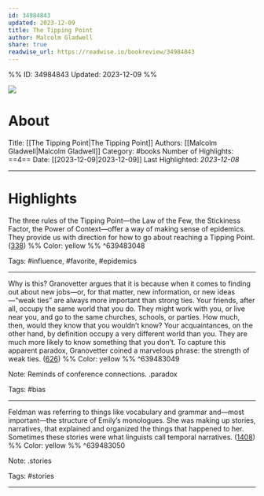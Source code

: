 ```yaml
---
id: 34984843
updated: 2023-12-09
title: The Tipping Point
author: Malcolm Gladwell
share: true
readwise_url: https://readwise.io/bookreview/34984843
---
```


%%
ID: 34984843
Updated: 2023-12-09
%%

![]( https://images-na.ssl-images-amazon.com/images/I/41xMQUGPu1L._SL500_.jpg)

# About
Title: [[The Tipping Point|The Tipping Point]]
Authors: [[Malcolm Gladwell|Malcolm Gladwell]]
Category: #books
Number of Highlights: ==4==
Date: [[2023-12-09|2023-12-09]]
Last Highlighted: *2023-12-08*

---

# Highlights

The three rules of the Tipping Point—the Law of the Few, the Stickiness Factor, the Power of Context—offer a way of making sense of epidemics. They provide us with direction for how to go about reaching a Tipping Point. ([338](https://readwise.io/to_kindle?action=open&asin=B000OT8GD0&location=338)) %% Color: yellow %% ^639483048

Tags: #influence, #favorite, #epidemics

---
Why is this? Granovetter argues that it is because when it comes to finding out about new jobs—or, for that matter, new information, or new ideas—“weak ties” are always more important than strong ties. Your friends, after all, occupy the same world that you do. They might work with you, or live near you, and go to the same churches, schools, or parties. How much, then, would they know that you wouldn’t know? Your acquaintances, on the other hand, by definition occupy a very different world than you. They are much more likely to know something that you don’t. To capture this apparent paradox, Granovetter coined a marvelous phrase: the strength of weak ties. ([626](https://readwise.io/to_kindle?action=open&asin=B000OT8GD0&location=626)) %% Color: yellow %% ^639483049

Note: Reminds of conference connections.
.paradox

Tags: #bias

---
Feldman was referring to things like vocabulary and grammar and—most important—the structure of Emily’s monologues. She was making up stories, narratives, that explained and organized the things that happened to her. Sometimes these stories were what linguists call temporal narratives. ([1408](https://readwise.io/to_kindle?action=open&asin=B000OT8GD0&location=1408)) %% Color: yellow %% ^639483050

Note: .stories

Tags: #stories

---